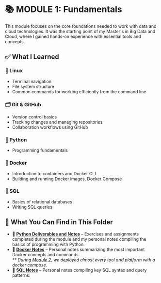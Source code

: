 # 📚 MODULE 1: Fundamentals

This module focuses on the core foundations needed to work with data and cloud technologies. It was the starting point of my Master's in Big Data and Cloud, where I gained hands-on experience with essential tools and concepts.


## ✅ What I Learned

### 🐧 Linux  
- Terminal navigation  
- File system structure  
- Common commands for working efficiently from the command line

### 🗂️ Git & GitHub  
- Version control basics  
- Tracking changes and managing repositories  
- Collaboration workflows using GitHub

### 🐍 Python  
- Programming fundamentals

### 🐳 Docker  
- Introduction to containers and Docker CLI  
- Building and running Docker images, Docker Compose

### 🧠 SQL  
- Basics of relational databases  
- Writing SQL queries

## 📂 What You Can Find in This Folder

- 🐍 [**Python Deliverables and Notes**](PYTHON) – Exercises and assignments completed during the module and my personal notes compiling the basics of programming with Python.
- 🐳 [**Docker Notes**](DOCKER/Notes) – Personal notes summarizing the most important Docker concepts and commands.<br>
    _** During [Module 2](./MODULE_2), we deployed almost every tool and platform with a docker compose._
- 🧠 [**SQL Notes**](SQL/Notes) – Personal notes compiling key SQL syntax and query patterns.
